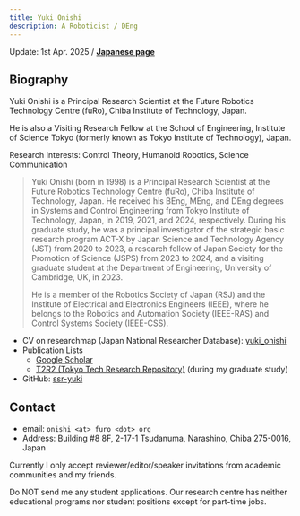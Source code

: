 ```yaml
---
title: Yuki Onishi
description: A Roboticist / DEng
---
```


Update: 1st Apr. 2025 / **[Japanese page](./index_ja)**

## Biography

Yuki Onishi is a Principal Research Scientist at the Future Robotics Technology Centre (fuRo), Chiba Institute of Technology, Japan.

He is also a Visiting Research Fellow at the School of Engineering, Institute of Science Tokyo (formerly known as Tokyo Institute of Technology), Japan.

Research Interests: Control Theory, Humanoid Robotics, Science Communication

> Yuki Onishi (born in 1998) is a Principal Research Scientist at the Future Robotics Technology Centre (fuRo), Chiba Institute of Technology, Japan. He received his BEng, MEng, and DEng degrees in Systems and Control Engineering from Tokyo Institute of Technology, Japan, in 2019, 2021, and 2024, respectively. During his graduate study, he was a principal investigator of the strategic basic research program ACT-X by Japan Science and Technology Agency (JST) from 2020 to 2023, a research fellow of Japan Society for the Promotion of Science (JSPS) from 2023 to 2024, and a visiting graduate student at the Department of Engineering, University of Cambridge, UK, in 2023.
>
> He is a member of the Robotics Society of Japan (RSJ) and the Institute of Electrical and Electronics Engineers (IEEE), where he belongs to the Robotics and Automation Society (IEEE-RAS) and Control Systems Society (IEEE-CSS).

- CV on researchmap (Japan National Researcher Database): [yuki_onishi](https://researchmap.jp/yuki_onishi/?lang=en)
- Publication Lists
  - [Google Scholar](https://scholar.google.com/citations?user=TgNORQkAAAAJ)
  - [T2R2 (Tokyo Tech Research Repository)](https://t2r2.star.titech.ac.jp/cgi-bin/researcherpublicationlist.cgi?lv=en&q_researcher_content_number=7ea460992f42e710d0a8afd31c578ddd&alldisp=1) (during my graduate study)
- GitHub: [ssr-yuki](https://github.com/ssr-yuki)

## Contact

- email: `onishi <at> furo <dot> org`
- Address: Building #8 8F, 2-17-1 Tsudanuma, Narashino, Chiba 275-0016, Japan

Currently I only accept reviewer/editor/speaker invitations from academic communities and my friends.

Do NOT send me any student applications.
Our research centre has neither educational programs nor student positions except for part-time jobs.

